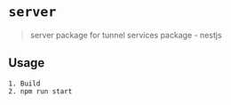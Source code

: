 # `server`

> server package for tunnel services package - nestjs

## Usage

```
1. Build
2. npm run start
```
